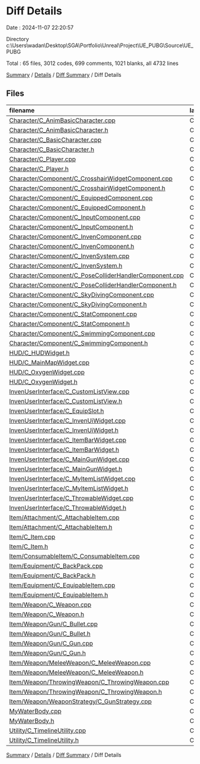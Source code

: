 # Diff Details

Date : 2024-11-07 22:20:57

Directory c:\\Users\\wadan\\Desktop\\SGA\\Portfolio\\Unreal\\Project\\UE_PUBG\\Source\\UE_PUBG

Total : 65 files,  3012 codes, 699 comments, 1021 blanks, all 4732 lines

[Summary](results.md) / [Details](details.md) / [Diff Summary](diff.md) / Diff Details

## Files
| filename | language | code | comment | blank | total |
| :--- | :--- | ---: | ---: | ---: | ---: |
| [Character/C_AnimBasicCharacter.cpp](/Character/C_AnimBasicCharacter.cpp) | C++ | 72 | 20 | 22 | 114 |
| [Character/C_AnimBasicCharacter.h](/Character/C_AnimBasicCharacter.h) | C++ | 25 | 1 | 8 | 34 |
| [Character/C_BasicCharacter.cpp](/Character/C_BasicCharacter.cpp) | C++ | 60 | 26 | 16 | 102 |
| [Character/C_BasicCharacter.h](/Character/C_BasicCharacter.h) | C++ | 39 | 10 | 14 | 63 |
| [Character/C_Player.cpp](/Character/C_Player.cpp) | C++ | 161 | 61 | 37 | 259 |
| [Character/C_Player.h](/Character/C_Player.h) | C++ | 23 | 19 | 13 | 55 |
| [Character/Component/C_CrosshairWidgetComponent.cpp](/Character/Component/C_CrosshairWidgetComponent.cpp) | C++ | 184 | 11 | 32 | 227 |
| [Character/Component/C_CrosshairWidgetComponent.h](/Character/Component/C_CrosshairWidgetComponent.h) | C++ | 64 | 8 | 10 | 82 |
| [Character/Component/C_EquippedComponent.cpp](/Character/Component/C_EquippedComponent.cpp) | C++ | 26 | 2 | 10 | 38 |
| [Character/Component/C_EquippedComponent.h](/Character/Component/C_EquippedComponent.h) | C++ | 6 | 0 | 2 | 8 |
| [Character/Component/C_InputComponent.cpp](/Character/Component/C_InputComponent.cpp) | C++ | 24 | 19 | 5 | 48 |
| [Character/Component/C_InputComponent.h](/Character/Component/C_InputComponent.h) | C++ | 10 | 0 | 4 | 14 |
| [Character/Component/C_InvenComponent.cpp](/Character/Component/C_InvenComponent.cpp) | C++ | 81 | 38 | 29 | 148 |
| [Character/Component/C_InvenComponent.h](/Character/Component/C_InvenComponent.h) | C++ | 37 | 13 | 21 | 71 |
| [Character/Component/C_InvenSystem.cpp](/Character/Component/C_InvenSystem.cpp) | C++ | 56 | 14 | 31 | 101 |
| [Character/Component/C_InvenSystem.h](/Character/Component/C_InvenSystem.h) | C++ | 27 | 4 | 17 | 48 |
| [Character/Component/C_PoseColliderHandlerComponent.cpp](/Character/Component/C_PoseColliderHandlerComponent.cpp) | C++ | 42 | 33 | 15 | 90 |
| [Character/Component/C_PoseColliderHandlerComponent.h](/Character/Component/C_PoseColliderHandlerComponent.h) | C++ | 8 | 23 | 10 | 41 |
| [Character/Component/C_SkyDivingComponent.cpp](/Character/Component/C_SkyDivingComponent.cpp) | C++ | 221 | 43 | 66 | 330 |
| [Character/Component/C_SkyDivingComponent.h](/Character/Component/C_SkyDivingComponent.h) | C++ | 102 | 32 | 51 | 185 |
| [Character/Component/C_StatComponent.cpp](/Character/Component/C_StatComponent.cpp) | C++ | 23 | 0 | 3 | 26 |
| [Character/Component/C_StatComponent.h](/Character/Component/C_StatComponent.h) | C++ | 9 | 8 | 7 | 24 |
| [Character/Component/C_SwimmingComponent.cpp](/Character/Component/C_SwimmingComponent.cpp) | C++ | 241 | 39 | 86 | 366 |
| [Character/Component/C_SwimmingComponent.h](/Character/Component/C_SwimmingComponent.h) | C++ | 72 | 24 | 40 | 136 |
| [HUD/C_HUDWidget.h](/HUD/C_HUDWidget.h) | C++ | 4 | 0 | 3 | 7 |
| [HUD/C_MainMapWidget.cpp](/HUD/C_MainMapWidget.cpp) | C++ | 1 | 0 | 1 | 2 |
| [HUD/C_OxygenWidget.cpp](/HUD/C_OxygenWidget.cpp) | C++ | 1 | 1 | 4 | 6 |
| [HUD/C_OxygenWidget.h](/HUD/C_OxygenWidget.h) | C++ | 12 | 7 | 8 | 27 |
| [InvenUserInterface/C_CustomListView.cpp](/InvenUserInterface/C_CustomListView.cpp) | C++ | 4 | 2 | 4 | 10 |
| [InvenUserInterface/C_CustomListView.h](/InvenUserInterface/C_CustomListView.h) | C++ | 15 | 4 | 8 | 27 |
| [InvenUserInterface/C_EquipSlot.h](/InvenUserInterface/C_EquipSlot.h) | C++ | 6 | 0 | 0 | 6 |
| [InvenUserInterface/C_InvenUiWidget.cpp](/InvenUserInterface/C_InvenUiWidget.cpp) | C++ | 112 | 28 | 51 | 191 |
| [InvenUserInterface/C_InvenUiWidget.h](/InvenUserInterface/C_InvenUiWidget.h) | C++ | 28 | 9 | 20 | 57 |
| [InvenUserInterface/C_ItemBarWidget.cpp](/InvenUserInterface/C_ItemBarWidget.cpp) | C++ | 116 | 26 | 38 | 180 |
| [InvenUserInterface/C_ItemBarWidget.h](/InvenUserInterface/C_ItemBarWidget.h) | C++ | 41 | 12 | 22 | 75 |
| [InvenUserInterface/C_MainGunWidget.cpp](/InvenUserInterface/C_MainGunWidget.cpp) | C++ | 51 | 2 | 11 | 64 |
| [InvenUserInterface/C_MainGunWidget.h](/InvenUserInterface/C_MainGunWidget.h) | C++ | 33 | 6 | 16 | 55 |
| [InvenUserInterface/C_MyItemListWidget.cpp](/InvenUserInterface/C_MyItemListWidget.cpp) | C++ | 39 | 12 | 15 | 66 |
| [InvenUserInterface/C_MyItemListWidget.h](/InvenUserInterface/C_MyItemListWidget.h) | C++ | 24 | 6 | 13 | 43 |
| [InvenUserInterface/C_ThrowableWidget.cpp](/InvenUserInterface/C_ThrowableWidget.cpp) | C++ | 53 | 1 | 8 | 62 |
| [InvenUserInterface/C_ThrowableWidget.h](/InvenUserInterface/C_ThrowableWidget.h) | C++ | 34 | 4 | 18 | 56 |
| [Item/Attachment/C_AttachableItem.cpp](/Item/Attachment/C_AttachableItem.cpp) | C++ | 62 | 3 | 9 | 74 |
| [Item/Attachment/C_AttachableItem.h](/Item/Attachment/C_AttachableItem.h) | C++ | 8 | 0 | 3 | 11 |
| [Item/C_Item.cpp](/Item/C_Item.cpp) | C++ | 0 | 0 | -1 | -1 |
| [Item/C_Item.h](/Item/C_Item.h) | C++ | 39 | 25 | 24 | 88 |
| [Item/ConsumableItem/C_ConsumableItem.cpp](/Item/ConsumableItem/C_ConsumableItem.cpp) | C++ | 3 | -2 | 0 | 1 |
| [Item/Equipment/C_BackPack.cpp](/Item/Equipment/C_BackPack.cpp) | C++ | 8 | 5 | 6 | 19 |
| [Item/Equipment/C_BackPack.h](/Item/Equipment/C_BackPack.h) | C++ | 0 | 2 | 2 | 4 |
| [Item/Equipment/C_EquipableItem.cpp](/Item/Equipment/C_EquipableItem.cpp) | C++ | 1 | 0 | 0 | 1 |
| [Item/Equipment/C_EquipableItem.h](/Item/Equipment/C_EquipableItem.h) | C++ | 0 | 2 | 3 | 5 |
| [Item/Weapon/C_Weapon.cpp](/Item/Weapon/C_Weapon.cpp) | C++ | 33 | 0 | 4 | 37 |
| [Item/Weapon/C_Weapon.h](/Item/Weapon/C_Weapon.h) | C++ | 2 | 4 | 3 | 9 |
| [Item/Weapon/Gun/C_Bullet.cpp](/Item/Weapon/Gun/C_Bullet.cpp) | C++ | 6 | 8 | 1 | 15 |
| [Item/Weapon/Gun/C_Bullet.h](/Item/Weapon/Gun/C_Bullet.h) | C++ | 9 | 0 | 3 | 12 |
| [Item/Weapon/Gun/C_Gun.cpp](/Item/Weapon/Gun/C_Gun.cpp) | C++ | 257 | 24 | 47 | 328 |
| [Item/Weapon/Gun/C_Gun.h](/Item/Weapon/Gun/C_Gun.h) | C++ | 50 | 2 | 19 | 71 |
| [Item/Weapon/MeleeWeapon/C_MeleeWeapon.cpp](/Item/Weapon/MeleeWeapon/C_MeleeWeapon.cpp) | C++ | 13 | 1 | 2 | 16 |
| [Item/Weapon/MeleeWeapon/C_MeleeWeapon.h](/Item/Weapon/MeleeWeapon/C_MeleeWeapon.h) | C++ | 2 | 0 | 1 | 3 |
| [Item/Weapon/ThrowingWeapon/C_ThrowingWeapon.cpp](/Item/Weapon/ThrowingWeapon/C_ThrowingWeapon.cpp) | C++ | 147 | 33 | 45 | 225 |
| [Item/Weapon/ThrowingWeapon/C_ThrowingWeapon.h](/Item/Weapon/ThrowingWeapon/C_ThrowingWeapon.h) | C++ | 8 | 1 | 9 | 18 |
| [Item/Weapon/WeaponStrategy/C_GunStrategy.cpp](/Item/Weapon/WeaponStrategy/C_GunStrategy.cpp) | C++ | 31 | 3 | 17 | 51 |
| [MyWaterBody.cpp](/MyWaterBody.cpp) | C++ | 1 | 1 | 4 | 6 |
| [MyWaterBody.h](/MyWaterBody.h) | C++ | 9 | 4 | 5 | 18 |
| [Utility/C_TimelineUtility.cpp](/Utility/C_TimelineUtility.cpp) | C++ | 102 | 15 | 20 | 137 |
| [Utility/C_TimelineUtility.h](/Utility/C_TimelineUtility.h) | C++ | 34 | 0 | 6 | 40 |

[Summary](results.md) / [Details](details.md) / [Diff Summary](diff.md) / Diff Details